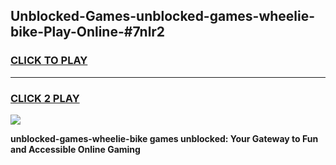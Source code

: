
## Unblocked-Games-unblocked-games-wheelie-bike-Play-Online-#7nlr2
<h3>
<a href="https://premium.freeplayer.one?title=unblocked-games-wheelie-bike&ref=27F">CLICK TO PLAY</a></h3>
<hr>

<h3>
<a href="https://premium.freeplayer.one?title=unblocked-games-wheelie-bike&ref=27F">CLICK 2 PLAY</a>
  
</h3>

<a href="https://premium.freeplayer.one?title=unblocked-games-wheelie-bike&ref=27F"><img src="https://clearcache.store/games.png"></a>


**unblocked-games-wheelie-bike games unblocked: Your Gateway to Fun and Accessible Online Gaming**
